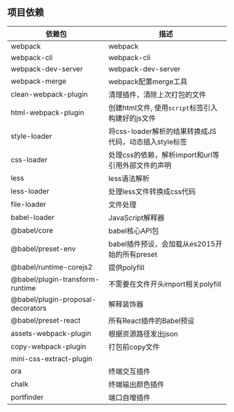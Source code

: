## 项目依赖
|依赖包|描述|
|--|--|
|webpack|webpack|
|webpack-cli|webpack-cli|
|webpack-dev-server|webpack-dev-server|
|webpack-merge|webpack配置merge工具|
|clean-webpack-plugin|清理插件，清除上次打包的文件|
|html-webpack-plugin|创建html文件, 使用`script`标签引入构建好的js文件|
|style-loader|将css-loader解析的结果转换成JS代码，动态插入style标签|
|css-loader|处理css的依赖，解析import和url等引用外部文件的声明|
|less|less语法解析|
|less-loader|处理less文件转换成css代码|
|file-loader|文件处理|
|babel-loader|JavaScript解释器|
|@babel/core|babel核心API包|
|@babel/preset-env|babel插件预设，会加载从es2015开始的所有preset|
|@babel/runtime-corejs2|提供polyfill|
|@babel/plugin-transform-runtime|不需要在文件开头import相关polyfill|
|@babel/plugin-proposal-decorators|解释装饰器|
|@babel/preset-react|所有React插件的Babel预设|
|assets-webpack-plugin|根据资源路径发出json|
|copy-webpack-plugin|打包前copy文件|
|mini-css-extract-plugin||
|ora|终端交互插件|
|chalk|终端输出颜色插件|
|portfinder|端口自增插件|
